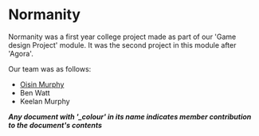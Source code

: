 # Normanity
Normanity was a first year college project made as part of our 'Game design Project' module.
It was the second project in this module after 'Agora'.

Our team was as follows:
- [Oisin Murphy](https://github.com/Slamacy/)
- Ben Watt
- Keelan Murphy

***Any document with '_colour' in its name indicates member contribution to the document's contents***